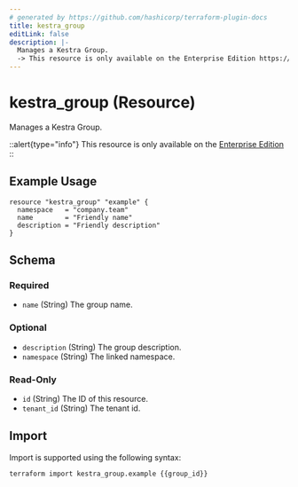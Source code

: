 ```yaml
---
# generated by https://github.com/hashicorp/terraform-plugin-docs
title: kestra_group
editLink: false
description: |-
  Manages a Kestra Group.
  -> This resource is only available on the Enterprise Edition https://kestra.io/enterprise
---
```


# kestra_group (Resource)

Manages a Kestra Group.

::alert{type="info"}
This resource is only available on the [Enterprise Edition](https://kestra.io/enterprise)
::

## Example Usage

```hcl
resource "kestra_group" "example" {
  namespace   = "company.team"
  name        = "Friendly name"
  description = "Friendly description"
}
```

<!-- schema generated by tfplugindocs -->
## Schema

### Required

- `name` (String) The group name.

### Optional

- `description` (String) The group description.
- `namespace` (String) The linked namespace.

### Read-Only

- `id` (String) The ID of this resource.
- `tenant_id` (String) The tenant id.

## Import

Import is supported using the following syntax:

```shell
terraform import kestra_group.example {{group_id}}
```
